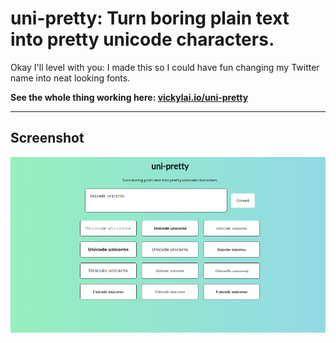 # uni-pretty: Turn boring plain text into pretty unicode characters.

Okay I'll level with you: I made this so I could have fun changing my Twitter name into neat looking fonts.

**See the whole thing working here: [vickylai.io/uni-pretty](https://vickylai.io/uni-pretty)**

***

## Screenshot

![Coming Soon to a README near you.](/screenshot.png)